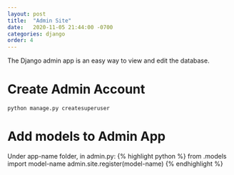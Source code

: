 ```yaml
---
layout: post
title:  "Admin Site"
date:   2020-11-05 21:44:00 -0700
categories: django
order: 4
---
```


The Django admin app is an easy way to view and edit the database.

# Create Admin Account
`python manage.py createsuperuser`

# Add models to Admin App
Under app-name folder, in admin.py:
{% highlight python %}
from .models import model-name
admin.site.register(model-name)
{% endhighlight %}
